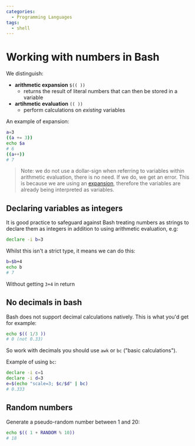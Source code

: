 ```yaml
---
categories:
  - Programming Languages
tags:
  - shell
---
```


# Working with numbers in Bash

We distinguish:

- **arithmetic expansion** `$(( ))`
  - returns the result of literal numbers that can then be stored in a variable
- **artihmetic evaluation** `(( ))`
  - perform calculations on _existing_ variables

An example of expansion:

```bash
a=3
((a += 3))
echo $a
# 6
((a++))
# 7
```

> Note: we do not use a dollar-sign when referring to variables within
> arithmetic evaluation, there is no need. If we do, we get an error. This is
> because we are using an
> [expansion](Expansions_and_substitutions.md),
> therefore the variables are already being interpreted as variables.

## Declaring variables as integers

It is good practice to safeguard against Bash treating numbers as strings to
declare them as integers in addition to using arithmetic evaluation, e.g:

```bash
declare -i b=3
```

Whilst this isn't a strict type, it means we can do this:

```bash
b=$b+4
echo b
# 7
```

Without getting `3+4` in return

## No decimals in bash

Bash does not support decimal calculations natively. This is what you'd get for
example:

```bash
echo $(( 1/3 ))
# 0 (not 0.33)
```

So work with decimals you should use `awk` or `bc` ("basic calculations").

Example of using `bc`:

```bash
declare -i c=1
declare -i d=3
e=$(echo "scale=3; $c/$d" | bc)
# 0.333
```

## Random numbers

Generate a pseudo-random number between 1 and 20:

```bash
echo $(( 1 + RANDOM % 10))
# 18
```

